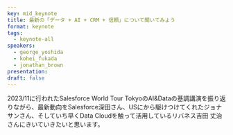 ```yaml
---
key: mid_keynote
title: 最新の「データ + AI + CRM + 信頼」について聞いてみよう
format: keynote
tags:
  - keynote-all
speakers:
  - george_yoshida
  - kohei_fukada
  - jonathan_brown
presentation: 
draft: false
---
```

2023/11に行われたSalesforce World Tour TokyoのAI&Dataの基調講演を振り返りながら、最新動向をSalesforce深田さん、USにから駆けつけてくれたジョナサンさん、そしていち早くData Cloudを触って活用しているリバネス吉田 丈治さんにきいていきたいと思います。
